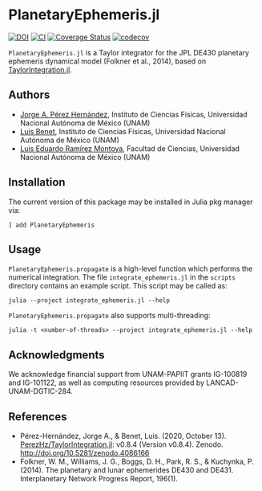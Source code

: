 # PlanetaryEphemeris.jl

[![DOI](https://zenodo.org/badge/DOI/10.5281/zenodo.5152451.svg)](https://doi.org/10.5281/zenodo.5152451)
[![CI](https://github.com/PerezHz/PlanetaryEphemeris.jl/actions/workflows/CI.yml/badge.svg?branch=main)](https://github.com/PerezHz/PlanetaryEphemeris.jl/actions/workflows/CI.yml)
[![Coverage Status](https://coveralls.io/repos/github/PerezHz/PlanetaryEphemeris.jl/badge.svg?branch=main)](https://coveralls.io/github/PerezHz/PlanetaryEphemeris.jl?branch=main)
[![codecov](https://codecov.io/gh/PerezHz/PlanetaryEphemeris.jl/branch/main/graph/badge.svg?token=CZE0SONYYX)](https://codecov.io/gh/PerezHz/PlanetaryEphemeris.jl)

`PlanetaryEphemeris.jl` is a Taylor integrator for the JPL DE430 planetary
ephemeris dynamical model (Folkner et al., 2014), based on
[TaylorIntegration.jl](https://github.com/PerezHzTaylorIntegration.jl).

## Authors

- [Jorge A. Pérez Hernández](https://github.com/PerezHz),
Instituto de Ciencias Físicas, Universidad Nacional Autónoma de México (UNAM)
- [Luis Benet](http://www.cicc.unam.mx/~benet/),
Instituto de Ciencias Físicas, Universidad Nacional Autónoma de México (UNAM)
- [Luis Eduardo Ramírez Montoya](https://github.com/LuEdRaMo),
Facultad de Ciencias, Universidad Nacional Autónoma de México (UNAM)

## Installation

The current version of this package may be installed in Julia pkg manager via:
```
] add PlanetaryEphemeris
```

## Usage

`PlanetaryEphemeris.propagate` is a high-level function which performs the
numerical integration. The file `integrate_ephemeris.jl` in the `scripts` directory
contains an example script. This script may be called as:

`julia --project integrate_ephemeris.jl --help`

`PlanetaryEphemeris.propagate` also supports multi-threading:

`julia -t <number-of-threads> --project integrate_ephemeris.jl --help`

## Acknowledgments

We acknowledge financial support from UNAM-PAPIIT grants IG-100819 and IG-101122, as well as
computing resources provided by LANCAD-UNAM-DGTIC-284.

## References

- Pérez-Hernández, Jorge A., & Benet, Luis. (2020, October 13).
    [PerezHz/TaylorIntegration.jl](https://github.com/PerezHzTaylorIntegration.jl):
    v0.8.4 (Version v0.8.4). Zenodo. http://doi.org/10.5281/zenodo.4086166
- Folkner, W. M., Williams, J. G., Boggs, D. H., Park, R. S., & Kuchynka, P.
  (2014). The planetary and lunar ephemerides DE430 and DE431. Interplanetary
  Network Progress Report, 196(1).
